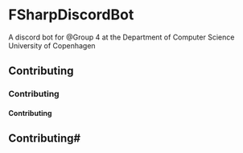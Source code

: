 # FSharpDiscordBot
A discord bot for @Group 4 at the Department of Computer Science University of Copenhagen

## Contributing
### Contributing
#### Contributing
## Contributing\#
